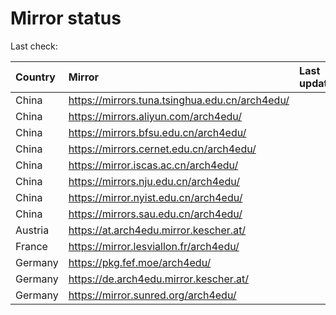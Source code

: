 <script src="./time.js"></script>
# Mirror status
Last check: <script type="text/javascript">localize(1716102971.5315397);</script>

|Country|Mirror|Last update|
|:------|:-----|:----------|
|China|https://mirrors.tuna.tsinghua.edu.cn/arch4edu/|<script type="text/javascript">localize(1716057476);</script>|
|China|https://mirrors.aliyun.com/arch4edu/|<script type="text/javascript">localize(1716057476);</script>|
|China|https://mirrors.bfsu.edu.cn/arch4edu/|<script type="text/javascript">localize(1716057476);</script>|
|China|https://mirrors.cernet.edu.cn/arch4edu/|<script type="text/javascript">localize(1716057476);</script>|
|China|https://mirror.iscas.ac.cn/arch4edu/|<script type="text/javascript">localize(1716057476);</script>|
|China|https://mirrors.nju.edu.cn/arch4edu/|<script type="text/javascript">localize(1716057476);</script>|
|China|https://mirror.nyist.edu.cn/arch4edu/|<script type="text/javascript">localize(1716057476);</script>|
|China|https://mirrors.sau.edu.cn/arch4edu/|<script type="text/javascript">localize(1716057476);</script>|
|Austria|https://at.arch4edu.mirror.kescher.at/|<script type="text/javascript">localize(1716057476);</script>|
|France|https://mirror.lesviallon.fr/arch4edu/|<script type="text/javascript">localize(1716057476);</script>|
|Germany|https://pkg.fef.moe/arch4edu/|<script type="text/javascript">localize(1716057476);</script>|
|Germany|https://de.arch4edu.mirror.kescher.at/|<script type="text/javascript">localize(1716057476);</script>|
|Germany|https://mirror.sunred.org/arch4edu/|<script type="text/javascript">localize(1716057476);</script>|

<script src="./tablefilter/tablefilter.js"></script>
<script src="./table.js"></script>
